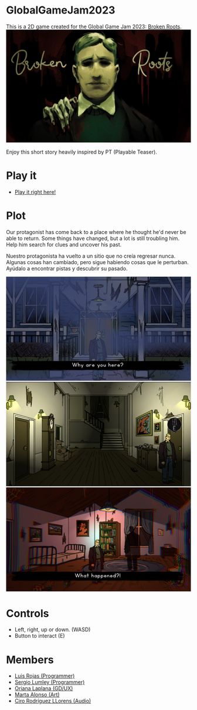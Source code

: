# GlobalGameJam2023

This is a 2D game created for the Global Game Jam 2023: [Broken Roots](https://globalgamejam.org/2023/games/broken-roots-1).
![Game Cover Broken Roots](Documentation/portada.png)

Enjoy this short story heavily inspired by PT (Playable Teaser).

# Play it

 - [Play it right here!](https://exantares.github.io/GlobalGameJam2023WebGL/)

# Plot
Our protagonist has come back to a place where he thought he'd never be able to return. Some things have changed, but a lot is still troubling him. Help him search for clues and uncover his past. 

Nuestro protagonista ha vuelto a un sitio que no creía regresar nunca. Algunas cosas han cambiado, pero sigue habiendo cosas que le perturban. Ayúdalo a encontrar pistas y descubrir su pasado.

![Frontal view with some depth](Documentation/screenshot1.png)
![Frontal view with some depth](Documentation/screenshot2.png)
![Frontal view with some depth](Documentation/screenshot3.png)

# Controls
 - Left, right, up or down. (WASD)
 - Button to interact (E)

# Members
- [Luis Rojas (Programmer)](https://globalgamejam.org/users/antares "https://globalgamejam.org/users/antares")
- [Sergio Lumley (Programmer)](https://globalgamejam.org/users/sergio-lumley "https://globalgamejam.org/users/sergio-lumley")
- [Oriana Laplana (GD/UX)](https://globalgamejam.org/users/oriana "https://globalgamejam.org/users/oriana")
- [Marta Alonso (Art)](https://www.instagram.com/_crimsss_/ "https://www.instagram.com/_crimsss_/")
- [Ciro Rodríguez LLorens (Audio)](https://www.instagram.com/ciro_rodriguez_ll "https://www.instagram.com/ciro_rodriguez_ll")